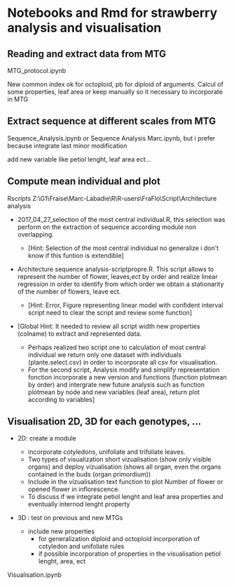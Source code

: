 # Notebooks and Rmd for strawberry analysis and visualisation

## Reading and extract data from MTG

MTG_protocol.ipynb

New common index ok for octoploid, pb for diploid of arguments.
Calcul of some properties, leaf area or keep manually so it necessary to incorporate in MTG

## Extract sequence at different scales from MTG

Sequence_Analysis.ipynb or 
Sequence Analysis Marc.ipynb, but i prefer because integrate last minor modification

add new variable like petiol lenght, leaf area ect...

## Compute mean individual and plot

Rscripts
Z:\G1\Fraise\Marc-Labadie\R\R-users\FraFlo\Script\Architecture analysis

* 2017_04_27_selection of the most central individual.R, this selection was perform on the extraction of sequence according module non overlapping. 
	- [Hint: Selection of the most central individual no generalize i don't know if this funtion is extendible]

* Architecture sequence analysis-scriptpropre.R. This script allows to represent the number of flower, leaves,ect by order and realize linear regression in order to identify from which order we obtain a stationarity of the number of flowers, leave ect. 
	- [Hint: Error, Figure representing linear model with confident interval script need to clear the script and review some function]   

* [Global Hint: It needed to review all script width new properties (colname) to extract and represented data.
	- Perhaps realized two script one to calculation of most central individual we return only one dataset with individuals (plante.select.csv) in order to incorporate all csv for visualisation.
	-  For the second script, Analysis modify and simplify representation fonction incorporate a new version and functions (function plotmean by order)
	and intergrate new future analysis such as function plotmean by node and new variables (leaf area), return plot according to variables] 

## Visualisation 2D, 3D for each genotypes, ...

* 2D: create a module
	- incorporate cotyledons, unifoliate and trifoliate leaves. 
	- Two types of visualization short vizualisation (show only visible organs) and deploy vizualisation (shows all organ, even the organs contained in the buds (organ primordium))
	- Include in the vizualisation text function to plot Number of flower or opened flower in inflorescence. 
	- To discuss if we integrate petiol lenght and leaf area properties and eventually internod lenght property

* 3D : test on previous and new MTGs 

	- include new properties 
		- for generalization diploid and octoploid incorporation of cotyledon and unifoliate rules
		- if possible incorporation of properties in the visualisation petiol lenght, area, ect

Visualisation.ipynb

